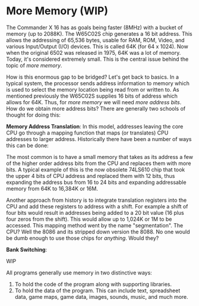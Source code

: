 # More Memory (WIP)

The Commander X 16 has as goals being faster (8MHz) with a bucket of memory
(up to 2088K). The W65C02S chip generates a 16 bit address. This allows the
addressing of 65,536 bytes, usable for RAM, ROM, Video, and various
Input/Output (I/O) devices. This is called 64K (for 64 x 1024). Now when the
original 6502 was released in 1975, 64K was a lot of memory. Today, it's
considered extremely small. This is the central issue behind the topic of
_more memory_.

How is this enormous gap to be bridged? Let's get back to basics. In a typical
system, the processor sends address information to memory which is used to
select the memory location being read from or written to. As mentioned
previously the W65C02S supplies 16 bits of address which allows for 64K. Thus,
for _more memory_ we will need _more address bits_. How do we obtain more
address bits? There are generally two schools of thought for doing this:

**Memory Address Translation**: In this model, addresses leaving the core
CPU go through a mapping function that maps (or translates) CPU addresses to
larger address. Historically there have been a number of ways this can be done:

The most common is to have a small memory that takes as its address a few
of the higher order address bits from the CPU and replaces them with more
bits. A typical example of this is the now obsolete 74LS610 chip that took
the upper 4 bits of CPU address and replaced them with 12 bits, thus
expanding the address bus from 16 to 24 bits and expanding addressable memory
from 64K to 16,384K or 16M.

Another approach from history is to integrate translation registers into the
CPU and add these registers to address with a shift. For example a shift of
four bits would result in addresses being added to a 20 bit value (16 plus
four zeros from the shift). This would allow up to 1,024K or 1M to be
accessed. This mapping method went by the name "segmentation". The CPU? Well
the 8086 and its stripped down version the 8088. No one would be dumb enough
to use those chips for _anything_. Would they?

**Bank Switching**:


WIP


All programs generally use memory in two distinctive ways:

1. To hold the code of the program along with supporting libraries.
2. To hold the data of the program. This can include text, spreadsheet data,
game maps, game data, images, sounds, music, and much more.
